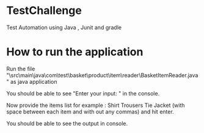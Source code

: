 # TestChallenge
Test Automation using Java , Junit and gradle

# How to run the application
Run the file "\src\main\java\com\test\basket\product\item\reader\BasketItemReader.java" as java application

You should be able to see "Enter your input: " in the console.

Now provide the items list  for example : Shirt Trousers Tie Jacket (with space between each item and with out any commas) and hit enter.

You should be able to see the output in console.


